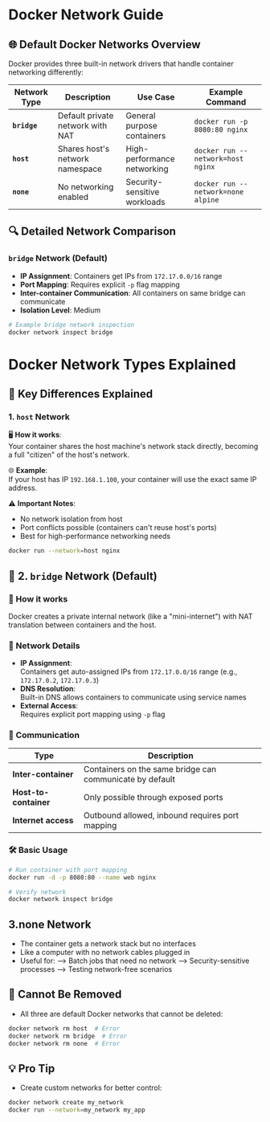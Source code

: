 # Docker Network Guide

## 🌐 Default Docker Networks Overview

Docker provides three built-in network drivers that handle container networking differently:

| Network Type | Description | Use Case | Example Command |
|--------------|-------------|----------|-----------------|
| **`bridge`** | Default private network with NAT | General purpose containers | `docker run -p 8080:80 nginx` |
| **`host`** | Shares host's network namespace | High-performance networking | `docker run --network=host nginx` |
| **`none`** | No networking enabled | Security-sensitive workloads | `docker run --network=none alpine` |

## 🔍 Detailed Network Comparison

### `bridge` Network (Default)
- **IP Assignment**: Containers get IPs from `172.17.0.0/16` range
- **Port Mapping**: Requires explicit `-p` flag mapping
- **Inter-container Communication**: All containers on same bridge can communicate
- **Isolation Level**: Medium

```sh
# Example bridge network inspection
docker network inspect bridge
```

# Docker Network Types Explained

## 🔧 Key Differences Explained

### 1. `host` Network
🖥️ **How it works**:  
Your container shares the host machine's network stack directly, becoming a full "citizen" of the host's network.

🌐 **Example**:  
If your host has IP `192.168.1.100`, your container will use the exact same IP address.

⚠️ **Important Notes**:
- No network isolation from host
- Port conflicts possible (containers can't reuse host's ports)
- Best for high-performance networking needs

```sh
docker run --network=host nginx
```

## 🌉 2. `bridge` Network (Default)

### 🔧 How it works
Docker creates a private internal network (like a "mini-internet") with NAT translation between containers and the host.

### 📡 Network Details
- **IP Assignment**:  
  Containers get auto-assigned IPs from `172.17.0.0/16` range (e.g., `172.17.0.2`, `172.17.0.3`)
- **DNS Resolution**:  
  Built-in DNS allows containers to communicate using service names
- **External Access**:  
  Requires explicit port mapping using `-p` flag

### 🔄 Communication
| Type                      | Description |
|---------------------------|-------------|
| **Inter-container**       | Containers on the same bridge can communicate by default |
| **Host-to-container**     | Only possible through exposed ports |
| **Internet access**       | Outbound allowed, inbound requires port mapping |

### 🛠️ Basic Usage
```sh
# Run container with port mapping
docker run -d -p 8080:80 --name web nginx

# Verify network
docker network inspect bridge
```

## 3.none Network
- The container gets a network stack but no interfaces
- Like a computer with no network cables plugged in
- Useful for:
--> Batch jobs that need no network
--> Security-sensitive processes
--> Testing network-free scenarios

## 🚫 Cannot Be Removed
- All three are default Docker networks that cannot be deleted:
```sh
docker network rm host  # Error
docker network rm bridge  # Error
docker network rm none  # Error
```

## 💡 Pro Tip
- Create custom networks for better control:
```sh
docker network create my_network
docker run --network=my_network my_app
```